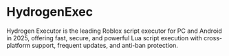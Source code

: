 # HydrogenExec
Hydrogen Executor is the leading Roblox script executor for PC and Android in 2025, offering fast, secure, and powerful Lua script execution with cross-platform support, frequent updates, and anti-ban protection.
